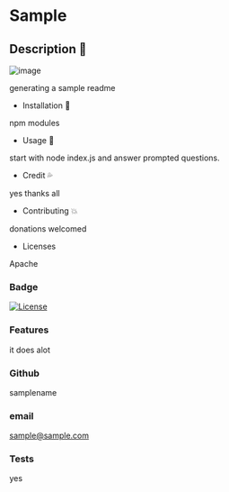 # Sample

## Description :dizzy:

![image](https://user-images.githubusercontent.com/80286982/126023845-9713ba1c-9c49-4946-9cf8-f294bc4b071c.png)

generating a sample readme

* Installation :love_letter:

npm modules

* Usage :thought_balloon:

start with node index.js and answer prompted questions.

* Credit :sweat_drops:

yes thanks all

* Contributing :boom:

donations welcomed

* Licenses

Apache

### Badge

[![License](https://img.shields.io/badge/License-Apache%202.0-blue.svg)](https://opensource.org/licenses/Apache-2.0)

### Features

it does alot

### Github

samplename

### email

sample@sample.com
### Tests

yes
